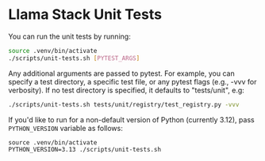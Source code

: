 # Llama Stack Unit Tests

You can run the unit tests by running:

```bash
source .venv/bin/activate
./scripts/unit-tests.sh [PYTEST_ARGS]
```

Any additional arguments are passed to pytest. For example, you can specify a test directory, a specific test file, or any pytest flags (e.g., -vvv for verbosity). If no test directory is specified, it defaults to "tests/unit", e.g:

```bash
./scripts/unit-tests.sh tests/unit/registry/test_registry.py -vvv
```

If you'd like to run for a non-default version of Python (currently 3.12), pass `PYTHON_VERSION` variable as follows:

```
source .venv/bin/activate
PYTHON_VERSION=3.13 ./scripts/unit-tests.sh
```
